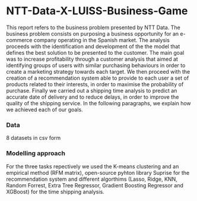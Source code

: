 # NTT-Data-X-LUISS-Business-Game
<p> This report refers to the business problem presented by NTT Data. The business problem consists on purposing a business opportunity for an e-commerce company operating in the Spanish market. The analysis proceeds with the identification and development of the the model that defines the best solution to be presented to the customer. 
The main goal was to increase profitability through a customer analysis that aimed at identifying groups of users with similar purchasing behaviours in order to create a marketing strategy towards each target. We then proceed with the creation of a recommendation system able to provide to each user a set of products related to their interests, in order to maximise the probability of purchase. Finally we carried out a shipping time analysis to predict an accurate date of delivery and to reduce delays, in order to improve the quality of the shipping service. 
In the following paragraphs, we explain how we achieved each of our goals.

### Data
<p> 8 datasets in csv form 
  
 ### Modelling approach 
 <p> For the three tasks repectively we used the K-means clustering and an empirical method (RFM matrix), open-source pyhton library Suprise for the recommendation system and different algorthims (Lasso, Ridge, KNN, Random Forrest, Extra Tree Regressor, Gradient Boosting Regressor and XGBoost) for the time shipping analysis. 

